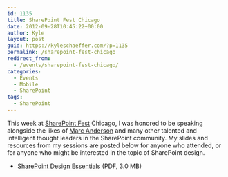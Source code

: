 ```yaml
---
id: 1135
title: SharePoint Fest Chicago
date: 2012-09-28T10:45:22+00:00
author: Kyle
layout: post
guid: https://kyleschaeffer.com/?p=1135
permalink: /sharepoint-fest-chicago
redirect_from:
  - /events/sharepoint-fest-chicago/
categories:
  - Events
  - Mobile
  - SharePoint
tags:
  - SharePoint
---
```

This week at [SharePoint Fest](http://www.sharepointfest.com/portal/) Chicago, I was honored to be speaking alongside the likes of [Marc Anderson](http://sympmarc.com/) and many other talented and intelligent thought leaders in the SharePoint community. My slides and resources from my sessions are posted below for anyone who attended, or for anyone who might be interested in the topic of SharePoint design.

* [SharePoint Design Essentials](/assets/downloads/SharePoint-Design-Essentials.pdf) (PDF, 3.0 MB)
